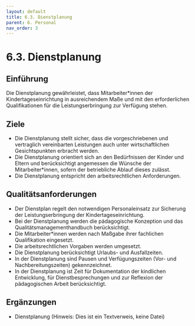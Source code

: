 ```yaml
---
layout: default
title: 6.3. Dienstplanung
parent: 6. Personal
nav_order: 3
---
```


# 6.3. Dienstplanung

## Einführung
Die Dienstplanung gewährleistet, dass Mitarbeiter\*innen der Kindertageseinrichtung in ausreichendem Maße und mit den erforderlichen Qualifikationen für die Leistungserbringung zur Verfügung stehen.

## Ziele

* Die Dienstplanung stellt sicher, dass die vorgeschriebenen und vertraglich vereinbarten Leistungen auch unter wirtschaftlichen Gesichtspunkten erbracht werden.
* Die Dienstplanung orientiert sich an den Bedürfnissen der Kinder und Eltern und berücksichtigt angemessen die Wünsche der Mitarbeiter\*innen, sofern der betriebliche Ablauf dieses zulässt.
* Die Dienstplanung entspricht den arbeitsrechtlichen Anforderungen.

## Qualitätsanforderungen

* Der Dienstplan regelt den notwendigen Personaleinsatz zur Sicherung der Leistungserbringung der Kindertageseinrichtung.
* Bei der Dienstplanung werden die pädagogische Konzeption und das Qualitätsmanagementhandbuch berücksichtigt.
* Die Mitarbeiter\*innen werden nach Maßgabe ihrer fachlichen Qualifikation eingesetzt.
* Die arbeitsrechtlichen Vorgaben werden umgesetzt.
* Die Dienstplanung berücksichtigt Urlaubs- und Ausfallzeiten.
* In der Dienstplanung sind Pausen und Verfügungszeiten (Vor- und Nachbereitungszeiten) gekennzeichnet.
* In der Dienstplanung ist Zeit für Dokumentation der kindlichen Entwicklung, für Dienstbesprechungen und zur Reflexion der pädagogischen Arbeit berücksichtigt.

## Ergänzungen

* Dienstplanung (Hinweis: Dies ist ein Textverweis, keine Datei)